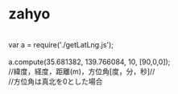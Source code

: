 # zahyo
<br>
var a = require('./getLatLng.js');<br>
<br>
a.compute(35.681382, 139.766084, 10, [90,0,0]);<br>
//緯度，経度，距離(m)，方位角[度，分，秒]//<br>
//方位角は真北を0とした場合
